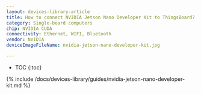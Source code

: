 ```yaml
---
layout: devices-library-article
title: How to connect NVIDIA Jetson Nano Developer Kit to ThingsBoard?
category: Single-board computers
chip: NVIDIA CUDA
connectivity: Ethernet, WIFI, Bluetooth
vendor: NVIDIA
deviceImageFileName: nvidia-jetson-nano-developer-kit.jpg

---
```



* TOC
{:toc}

{% include /docs/devices-library/guides/nvidia-jetson-nano-developer-kit.md %}